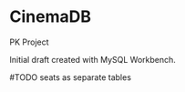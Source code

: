 # CinemaDB
PK Project


Initial draft created with MySQL Workbench.

#TODO seats as separate tables
